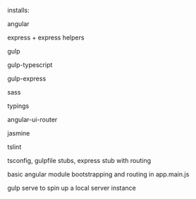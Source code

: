 installs:

angular

express + express helpers

gulp

gulp-typescript

gulp-express

sass

typings

angular-ui-router

jasmine

tslint


tsconfig, gulpfile stubs, express stub with routing

basic angular module bootstrapping and routing in app.main.js

gulp serve to spin up a local server instance
